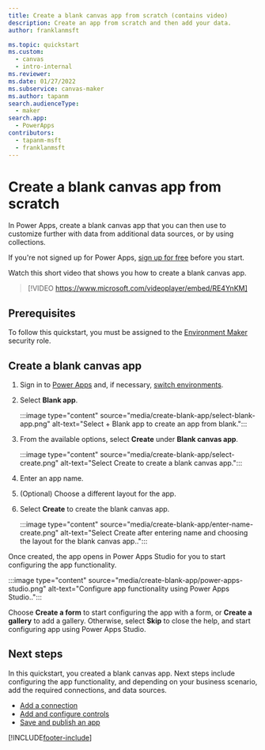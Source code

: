 ```yaml
---
title: Create a blank canvas app from scratch (contains video)
description: Create an app from scratch and then add your data.
author: franklanmsft

ms.topic: quickstart
ms.custom: 
  - canvas
  - intro-internal
ms.reviewer: 
ms.date: 01/27/2022
ms.subservice: canvas-maker
ms.author: tapanm
search.audienceType: 
  - maker
search.app: 
  - PowerApps
contributors:
  - tapanm-msft
  - franklanmsft
---
```


# Create a blank canvas app from scratch

In Power Apps, create a blank canvas app that you can then use to customize further with data from additional data sources, or by using collections.

If you're not signed up for Power Apps, [sign up for free](https://make.powerapps.com?utm_source=padocs&utm_medium=linkinadoc&utm_campaign=referralsfromdoc) before you start.

Watch this short video that shows you how to create a blank canvas app.
> [!VIDEO https://www.microsoft.com/videoplayer/embed/RE4YnKM]

## Prerequisites

To follow this quickstart, you must be assigned to the [Environment Maker](/power-platform/admin/database-security#predefined-security-roles) security role.

## Create a blank canvas app

1. Sign in to [Power Apps](https://make.powerapps.com) and, if necessary, [switch environments](intro-maker-portal.md#choose-an-environment).

1. Select **Blank app**.

    :::image type="content" source="media/create-blank-app/select-blank-app.png" alt-text="Select + Blank app to create an app from blank.":::

1. From the available options, select **Create** under **Blank canvas app**.

    :::image type="content" source="media/create-blank-app/select-create.png" alt-text="Select Create to create a blank canvas app.":::

1. Enter an app name.

1. (Optional) Choose a different layout for the app.

1. Select **Create** to create the blank canvas app.

    :::image type="content" source="media/create-blank-app/enter-name-create.png" alt-text="Select Create after entering name and choosing the layout for the blank canvas app..":::

Once created, the app opens in Power Apps Studio for you to start configuring the app functionality.

:::image type="content" source="media/create-blank-app/power-apps-studio.png" alt-text="Configure app functionality using Power Apps Studio..":::

Choose **Create a form** to start configuring the app with a form, or **Create a gallery** to add a gallery. Otherwise, select **Skip** to close the help, and start configuring app using Power Apps Studio.

## Next steps

In this quickstart, you created a blank canvas app. Next steps include configuring the app functionality, and depending on your business scenario, add the required connections, and data sources.

- [Add a connection](add-data-connection.md)
- [Add and configure controls](add-configure-controls.md)
- [Save and publish an app](save-publish-app.md)

[!INCLUDE[footer-include](../../includes/footer-banner.md)]
